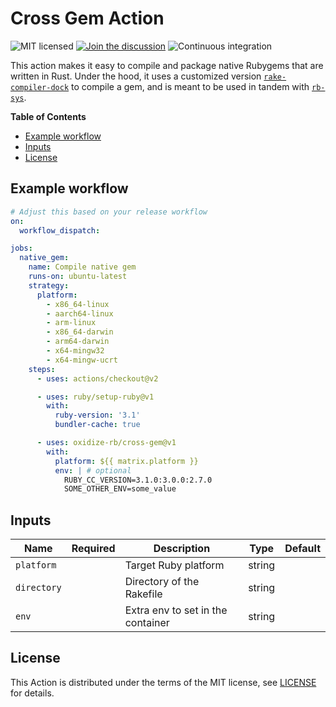 # Cross Gem Action

![MIT licensed](https://img.shields.io/badge/license-MIT-blue.svg)
[![Join the discussion](https://img.shields.io/badge/slack-chat-blue.svg)](https://join.slack.com/t/oxidize-rb/shared_invite/zt-16zv5tqte-Vi7WfzxCesdo2TqF_RYBCw)
![Continuous integration](https://github.com/oxidize-rb/cross-gem-action/workflows/build-test/badge.svg)

This action makes it easy to compile and package native Rubygems that are written in Rust. Under the hood, it uses a customized version [`rake-compiler-dock`](https://github.com/rake-compiler/rake-compiler-dock) to compile a gem, and is meant to be used in tandem with [`rb-sys`](https://github.com/oxidize-rb/rb-sys).

**Table of Contents**

- [Example workflow](#example-workflow)
- [Inputs](#inputs)
- [License](#license)

## Example workflow

```yaml
# Adjust this based on your release workflow
on:
  workflow_dispatch:

jobs:
  native_gem:
    name: Compile native gem
    runs-on: ubuntu-latest
    strategy:
      platform:
        - x86_64-linux
        - aarch64-linux
        - arm-linux
        - x86_64-darwin
        - arm64-darwin
        - x64-mingw32
        - x64-mingw-ucrt
    steps:
      - uses: actions/checkout@v2

      - uses: ruby/setup-ruby@v1
        with:
          ruby-version: '3.1'
          bundler-cache: true

      - uses: oxidize-rb/cross-gem@v1
        with:
          platform: ${{ matrix.platform }}
          env: | # optional
            RUBY_CC_VERSION=3.1.0:3.0.0:2.7.0
            SOME_OTHER_ENV=some_value
```

## Inputs

| Name        | Required | Description                       | Type   | Default |
| ----------- | :------: | --------------------------------- | ------ | ------- |
| `platform`  |          | Target Ruby platform              | string |         |
| `directory` |          | Directory of the Rakefile         | string |         |
| `env`       |          | Extra env to set in the container | string |         |

## License

This Action is distributed under the terms of the MIT license, see [LICENSE](https://github.com/oxidize-rb/cross-gem-action/blob/master/LICENSE) for details.
